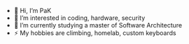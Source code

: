 - 👋 Hi, I’m PaK
- 👀 I’m interested in coding, hardware, security
- 🌱 I’m currently studying a master of Software Architecture
- ⚡ My hobbies are climbing, homelab, custom keyboards
